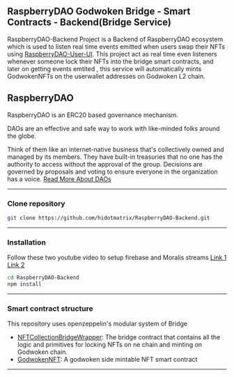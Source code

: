 ## RaspberryDAO Godwoken Bridge - Smart Contracts - Backend(Bridge Service)

RaspberryDAO-Backend Project is a Backend of RaspberryDAO ecosystem which is used to listen real time events emitted when users swap their NFTs using [RaspberryDAO-User-UI](https://github.com/hidotmatrix/RaspberryDAO-User-UI). This project act as real time even listeners whenever someone lock their NFTs into the bridge smart contracts, and later on getting events emtited , this service will automatically mints GodwokenNFTs on the userwallet addresses on Godwoken L2 chain.

## RaspberryDAO

RaspberryDAO is an ERC20 based governance mechanism.

DAOs are an effective and safe way to work with like-minded folks around the globe.

Think of them like an internet-native business that's collectively owned and managed by its members. They have built-in treasuries that no one has the authority to access without the approval of the group. Decisions are governed by proposals and voting to ensure everyone in the organization has a voice. [Read More About DAOs](https://ethereum.org/en/dao/)

---

### Clone repository

```bash
git clone https://github.com/hidotmatrix/RaspberryDAO-Backend.git
```

---

### Installation

Follow these two youtube video to setup firebase and Moralis streams 
[Link 1](https://www.youtube.com/watch?v=EieJVLhpvsI)
[Link 2](https://www.youtube.com/watch?v=CUm-f2iwU3s&t=633s)

```bash
cd RaspberryDAO-Backend
npm install
```

---

### Smart contract structure

This repository uses openzeppelin's modular system of Bridge

- [NFTCollectionBridgeWrapper](https://github.com/hidotmatrix/RaspberryDAO-Backend/blob/develop/contracts/BaseBrdige/NFTBridge.sol): The bridge contract that contains all the logic and primitives for locking NFTs on ne chain and minting on Godwoken chain.
- [GodwokenNFT](https://github.com/hidotmatrix/RaspberryDAO-Backend/blob/develop/contracts/BaseBrdige/GodwokenNFT.sol): A godwoken side mintable NFT smart contract

---





